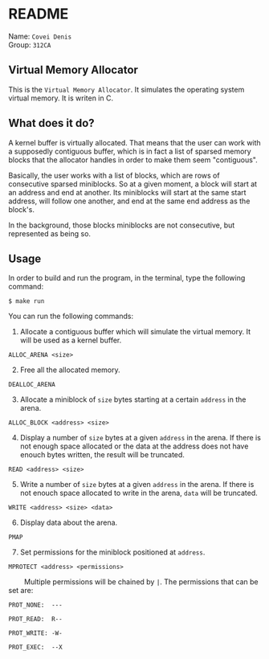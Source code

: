 # README

Name: `Covei Denis` \
Group: `312CA`

## Virtual Memory Allocator
This is the `Virtual Memory Allocator`. It simulates the operating system virtual memory. It is writen in C.


## What does it do?
A kernel buffer is virtually allocated. That means that the user can work with a supposedly contiguous buffer, which is in fact a list of sparsed memory blocks that the allocator handles in order to make them seem "contiguous".

Basically, the user works with a list of blocks, which are rows of consecutive sparsed miniblocks. So at a given moment, a block will start at an address and end at another. Its miniblocks will start at the same start address, will follow one another, and end at the same end address as the block's.

In the background, those blocks miniblocks are not consecutive, but represented as being so.

## Usage

In order to build and run the program, in the terminal, type the following command:

```console
$ make run
```

You can run the following commands:

1. Allocate a contiguous buffer which will simulate the virtual memory. It will be used as a kernel buffer.
```console
ALLOC_ARENA <size>
```

2. Free all the allocated memory.
```console
DEALLOC_ARENA
```

3. Allocate a miniblock of `size` bytes starting at a certain `address` in the arena.
```console
ALLOC_BLOCK <address> <size>
```

4. Display a number of `size` bytes at a given `address` in the arena. If there is not enough space allocated or the data at the address does not have enouch bytes written, the result will be truncated.
```console
READ <address> <size>
```

5. Write a number of `size` bytes at a given `address` in the arena. If there is not enouch space allocated to write in the arena, `data` will be truncated.
```console
WRITE <address> <size> <data>
```

6. Display data about the arena.
```console
PMAP
```

7. Set permissions for the miniblock positioned at `address`.
```console
MPROTECT <address> <permissions>
```
&nbsp;&nbsp;&nbsp;&nbsp;&nbsp;&nbsp;&nbsp;&nbsp;Multiple permissions will be chained by `|`. The permissions that can be set are:
```console
PROT_NONE:  ---

PROT_READ:  R--

PROT_WRITE: -W-

PROT_EXEC:  --X
```

